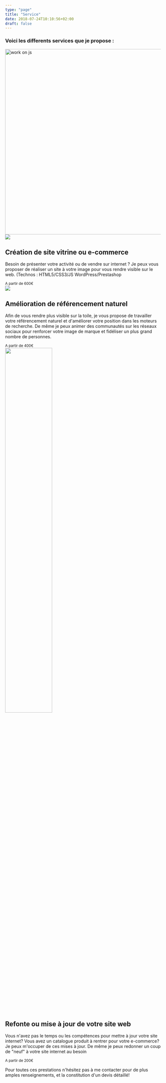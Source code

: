 ```yaml
---
type: "page"
title: "Service"
date: 2018-07-24T10:10:56+02:00
draft: false
---
```


<h3>Voici les differents services que je propose :</h3>

<img src="http://superalex.me/images/work.png" width="600px" alt="work on js">
<br>
<section class="columns">
	
<div class="column">
        <img src="http://superalex.me/images/code.png" class="center">
<h2>Création de site vitrine ou e-commerce</h2>
		<p>Besoin de présenter votre activité ou de vendre sur internet ? Je peux vous proposer de réaliser un site à votre image pour vous rendre visible sur le web. (Technos : HTML5/CSS3/JS WordPress/Prestashop</p>
		<small>A partir de 600€</small>
	</div>
	
<div class="column">
<img src="http://superalex.me/images/seo.png" class="center">
		<h2>Amélioration de référencement naturel</h2>
		<p>Afin de vous rendre plus visible sur la toile, je vous propose de travailler votre référencement naturel et d'améliorer votre position dans les moteurs de recherche. De même je peux animer des communautés sur les réseaux sociaux pour renforcer votre image de marque et fidéliser un plus grand nombre de personnes.</p>
		<small>A partir de 400€</small>
	</div>
  
  <div class="column">
  <img src="http://superalex.me/images/design.png" class="center" width="55%">
		<h2>Refonte ou mise à jour de votre site web</h2>
		<p>Vous n'avez pas le temps ou les compétences pour mettre à jour votre site internet? Vous avez un catalogue produit à rentrer pour votre e-commerce? Je peux m'occuper de ces mises à jour. De même je peux redonner un coup de "neuf" à votre site internet au besoin</p>
		<small>A partir de 200€</small>
	</div>
	
</section>	

Pour toutes ces prestations n'hésitez pas à me contacter pour de plus amples renseignements, et la constitution d'un devis détaillé!